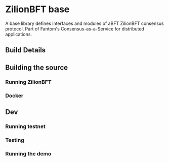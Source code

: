 # ZilionBFT base

A base library defines interfaces and modules of aBFT ZilionBFT consensus protocol.
Part of Fantom's Consensus-as-a-Service for distributed applications.

## Build Details

## Building the source

### Running ZilionBFT

### Docker

## Dev

### Running testnet

### Testing

### Running the demo
